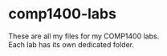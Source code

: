 # comp1400-labs

These are all my files for my COMP1400 labs.  
Each lab has its own dedicated folder.
